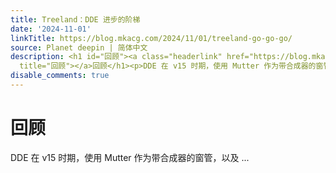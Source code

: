 ```yaml
---
title: Treeland：DDE 进步的阶梯
date: '2024-11-01'
linkTitle: https://blog.mkacg.com/2024/11/01/treeland-go-go-go/
source: Planet deepin | 简体中文
description: <h1 id="回顾"><a class="headerlink" href="https://blog.mkacg.com/rss/feed.xml#回顾"
  title="回顾"></a>回顾</h1><p>DDE 在 v15 时期，使用 Mutter 作为带合成器的窗管，以及 ...
disable_comments: true
---
```

<h1 id="回顾"><a class="headerlink" href="https://blog.mkacg.com/rss/feed.xml#回顾" title="回顾"></a>回顾</h1><p>DDE 在 v15 时期，使用 Mutter 作为带合成器的窗管，以及 ...